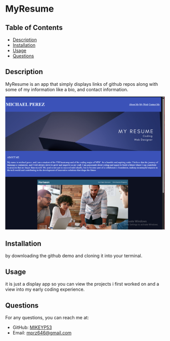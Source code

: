 # MyResume



## Table of Contents
- [Description](#description)
- [Installation](#installation)
- [Usage](#usage)
- [Questions](#questions)

## Description
MyResume is an app that simply displays links of github repos along with some of my information like a bio, and contact information.

![App Image](./assets/myresume-showcase.png)

## Installation
by downloading the github demo and cloning it into your terminal.

## Usage
it is just a display app so you can view the projects i first worked on and a view into my early coding  experience.


## Questions
For any questions, you can reach me at:
- GitHub: [MIKEYP53](https://github.com/MIKEYP53)
- Email: mprz646@gmail.com
